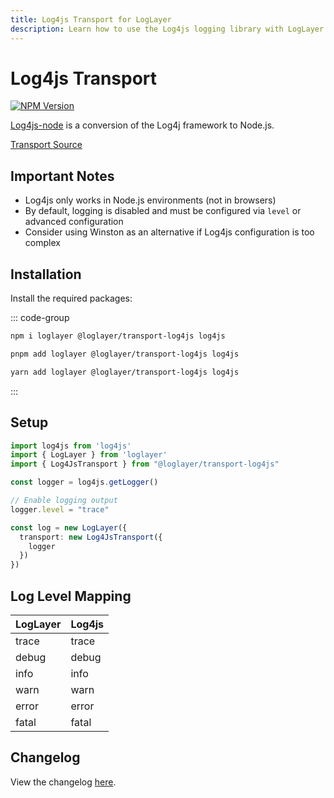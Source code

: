 ```yaml
---
title: Log4js Transport for LogLayer
description: Learn how to use the Log4js logging library with LogLayer
---
```


# Log4js Transport

[![NPM Version](https://img.shields.io/npm/v/%40loglayer%2Ftransport-log4js)](https://www.npmjs.com/package/@loglayer/transport-log4js)

[Log4js-node](https://log4js-node.github.io/log4js-node/) is a conversion of the Log4j framework to Node.js.

[Transport Source](https://github.com/loglayer/loglayer/tree/master/packages/transports/log4js-node)

## Important Notes

- Log4js only works in Node.js environments (not in browsers)
- By default, logging is disabled and must be configured via `level` or advanced configuration
- Consider using Winston as an alternative if Log4js configuration is too complex

## Installation

Install the required packages:

::: code-group

```sh [npm]
npm i loglayer @loglayer/transport-log4js log4js
```

```sh [pnpm]
pnpm add loglayer @loglayer/transport-log4js log4js
```

```sh [yarn]
yarn add loglayer @loglayer/transport-log4js log4js
```

:::

## Setup

```typescript
import log4js from 'log4js'
import { LogLayer } from 'loglayer'
import { Log4JsTransport } from "@loglayer/transport-log4js"

const logger = log4js.getLogger()

// Enable logging output
logger.level = "trace"

const log = new LogLayer({
  transport: new Log4JsTransport({
    logger
  })
})
```

## Log Level Mapping

| LogLayer | Log4js  |
|----------|---------|
| trace    | trace   |
| debug    | debug   |
| info     | info    |
| warn     | warn    |
| error    | error   |
| fatal    | fatal   |

## Changelog

View the changelog [here](./changelogs/log4js-node-changelog.md).